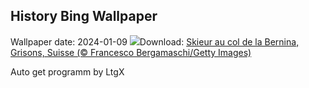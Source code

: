 ## History Bing Wallpaper
Wallpaper date: 2024-01-09
![](https://www.bing.com/th?id=OHR.BerninaPass_FR-CA0491163310_UHD.jpg&w=1000)Download: [Skieur au col de la Bernina, Grisons, Suisse (© Francesco Bergamaschi/Getty Images)](https://www.bing.com/th?id=OHR.BerninaPass_FR-CA0491163310_UHD.jpg)

Auto get programm by LtgX

